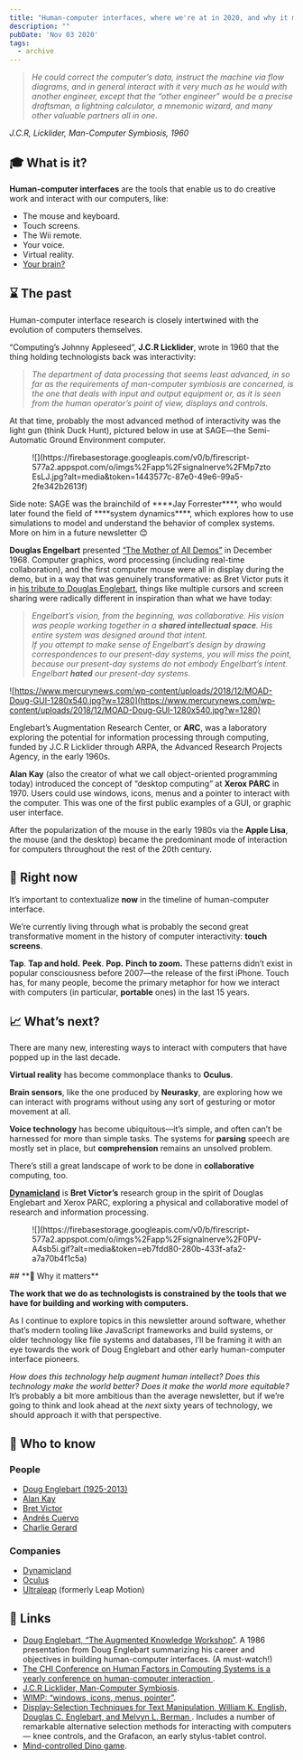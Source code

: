 ```yaml
---
title: "Human-computer interfaces, where we're at in 2020, and why it matters"
description: ""
pubDate: 'Nov 03 2020'
tags:
  - archive
---
```



> *He could correct the computer’s data, instruct the machine via flow diagrams, and in general interact with it very much as he would with another engineer, except that the “other engineer” would be a precise draftsman, a lightning calculator, a mnemonic wizard, and many other valuable partners all in one.*

*J.C.R, Licklider, Man-Computer Symbiosis, 1960*

## **🎓 What is it?**

****Human-computer interfaces**** are the tools that enable us to do creative work and interact with our computers, like:

- The mouse and keyboard.
- Touch screens.
- The Wii remote.
- Your voice.
- Virtual reality.
- [Your brain?](https://www.youtube.com/watch?v=7KhFO-qCVyg)

## **⌛ The past**

Human-computer interface research is closely intertwined with the evolution of computers themselves.

“Computing’s Johnny Appleseed”, ****J.C.R Licklider****, wrote in 1960 that the thing holding technologists back was interactivity:

> *The department of data processing that seems least advanced, in so far as the requirements of man-computer symbiosis are concerned, is the one that deals with input and output equipment or, as it is seen from the human operator’s point of view, displays and controls.*

At that time, probably the most advanced method of interactivity was the light gun (think Duck Hunt), pictured below in use at SAGE—the Semi-Automatic Ground Environment computer.

<figure class="kg-card kg-image-card">![](https://firebasestorage.googleapis.com/v0/b/firescript-577a2.appspot.com/o/imgs%2Fapp%2Fsignalnerve%2FMp7ztoEsLJ.jpg?alt=media&token=1443577c-87e0-49e6-99a5-2fe342b2613f)</figure>Side note: SAGE was the brainchild of ****Jay Forrester****, who would later found the field of ****system dynamics****, which explores how to use simulations to model and understand the behavior of complex systems. More on him in a future newsletter 😊

****Douglas Engelbart**** presented [“The Mother of All Demos”](https://www.dougengelbart.org/content/view/209/448/) in December 1968. Computer graphics, word processing (including real-time collaboration), and the first computer mouse were all in display during the demo, but in a way that was genuinely transformative: as Bret Victor puts it in [his tribute to Douglas Englebart](http://worrydream.com/Engelbart/), things like multiple cursors and screen sharing were radically different in inspiration than what we have today:

> *Engelbart’s vision, from the beginning, was collaborative. His vision was people working together in a ****shared intellectual space****. His entire system was designed around that intent.*   
> *If you attempt to make sense of Engelbart’s design by drawing correspondences to our present-day systems, you will miss the point, because our present-day systems do not embody Engelbart’s intent. Engelbart ****hated**** our present-day systems.*

![https://www.mercurynews.com/wp-content/uploads/2018/12/MOAD-Doug-GUI-1280x540.jpg?w=1280](https://www.mercurynews.com/wp-content/uploads/2018/12/MOAD-Doug-GUI-1280x540.jpg?w=1280)

Englebart’s Augmentation Research Center, or ****ARC****, was a laboratory exploring the potential for information processing through computing, funded by J.C.R Licklider through ARPA, the Advanced Research Projects Agency, in the early 1960s.

****Alan Kay**** (also the creator of what we call object-oriented programming today) introduced the concept of “desktop computing” at ****Xerox PARC**** in 1970. Users could use windows, icons, menus and a pointer to interact with the computer. This was one of the first public examples of a GUI, or graphic user interface.

After the popularization of the mouse in the early 1980s via the ****Apple Lisa****, the mouse (and the desktop) became the predominant mode of interaction for computers throughout the rest of the 20th century.

## **📌 Right now**

It’s important to contextualize ****now**** in the timeline of human-computer interface.

We’re currently living through what is probably the second great transformative moment in the history of computer interactivity: ****touch screens****.

****Tap****. ****Tap and hold.**** ****Peek****. ****Pop.**** ****Pinch to zoom.**** These patterns didn’t exist in popular consciousness before 2007—the release of the first iPhone. Touch has, for many people, become the primary metaphor for how we interact with computers (in particular, ****portable**** ones) in the last 15 years.

## **📈 What’s next?**

There are many new, interesting ways to interact with computers that have popped up in the last decade.

****Virtual reality**** has become commonplace thanks to ****Oculus****.

****Brain sensors****, like the one produced by ****Neurasky****, are exploring how we can interact with programs without using any sort of gesturing or motor movement at all.

****Voice technology**** has become ubiquitous—it’s simple, and often can’t be harnessed for more than simple tasks. The systems for ****parsing**** speech are mostly set in place, but ****comprehension**** remains an unsolved problem.

There’s still a great landscape of work to be done in ****collaborative**** computing, too.

****[Dynamicland](https://dynamicland.org/)**** is ****Bret Victor’s**** research group in the spirit of Douglas Englebart and Xerox PARC, exploring a physical and collaborative model of research and information processing.

<figure class="kg-card kg-image-card">![](https://firebasestorage.googleapis.com/v0/b/firescript-577a2.appspot.com/o/imgs%2Fapp%2Fsignalnerve%2F0PV-A4sb5i.gif?alt=media&token=eb7fdd80-280b-433f-afa2-a7a70b4f1c5a)</figure>## **🤔 Why it matters**

****The work that we do as technologists is constrained by the tools that we have for building and working with computers.****

As I continue to explore topics in this newsletter around software, whether that’s modern tooling like JavaScript frameworks and build systems, or older technology like file systems and databases, I’ll be framing it with an eye towards the work of Doug Englebart and other early human-computer interface pioneers.

*How does this technology help augment human intellect? Does this technology make the world better? Does it make the world more equitable?* It’s probably a bit more ambitious than the average newsletter, but if we’re going to think and look ahead at the *next* sixty years of technology, we should approach it with that perspective.

## **🙋 Who to know**

### **People**

- [Doug Englebart (1925-2013)](https://www.dougengelbart.org/)
- [Alan Kay](https://en.wikipedia.org/wiki/Alan_Kay)
- [Bret Victor](http://worrydream.com/)
- [Andrés Cuervo](https://cwervo.com/)
- [Charlie Gerard](https://charliegerard.dev/)

### **Companies**

- [Dynamicland](https://dynamicland.org/)
- [Oculus](https://www.oculus.com/)
- [Ultraleap](https://www.ultraleap.com/) (formerly Leap Motion)

## **🔗 Links**

- [Doug Englebart, “The Augmented Knowledge Workshop”](https://www.youtube.com/watch?v=sG3PWet8fDk). A 1986 presentation from Doug Englebart summarizing his career and objectives in building human-computer interfaces. (A must-watch!)
- [The CHI Conference on Human Factors in Computing Systems is a yearly conference on human-computer interaction ](https://chi2020.acm.org/).
- [J.C.R Licklider, Man-Computer Symbiosis](http://worrydream.com/refs/Licklider%20-%20Man-Computer%20Symbiosis.pdf).
- [WIMP: “windows, icons, menus, pointer”](https://en.wikipedia.org/wiki/WIMP_(computing)).
- [Display-Selection Techniques for Text Manipulation, William K. English, Douglas C. Englebart, and Melvyn L. Berman ](https://charliegerard.dev/project/notion-dino). Includes a number of remarkable alternative selection methods for interacting with computers — knee controls, and the Grafacon, an early stylus-tablet control.
- [Mind-controlled Dino game](https://charliegerard.dev/project/notion-dino).

